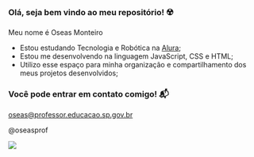 ### Olá, seja bem vindo ao meu repositório! ☢️

Meu nome é Oseas Monteiro

- Estou estudando Tecnologia e Robótica na [Alura](https://www.alura.com.br);
- Estou me desenvolvendo na linguagem JavaScript, CSS e HTML;
- Utilizo esse espaço para minha organização e compartilhamento dos meus projetos desenvolvidos;

### Você pode entrar em contato comigo! 📬
oseas@professor.educacao.sp.gov.br

@oseasprof


![](https://media1.tenor.com/m/hVcRn6KeIJ0AAAAd/elvis-presley-king-creole.gif)

